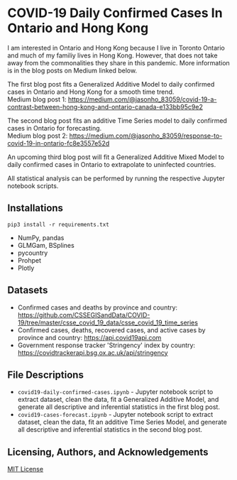 # COVID-19 Daily Confirmed Cases In Ontario and Hong Kong
I am interested in Ontario and Hong Kong because I live in Toronto Ontario and much of my familiy lives in Hong Kong. 
However, that does not take away from the commonalities they share in this pandemic. 
More information is in the blog posts on Medium linked below.

The first blog post fits a Generalized Additive Model to daily confirmed cases in Ontario and Hong Kong for a smooth time trend. \
Medium blog post 1: https://medium.com/@jasonho_83059/covid-19-a-contrast-between-hong-kong-and-ontario-canada-e133bb95c9e2

The second blog post fits an additive Time Series model to daily confirmed cases in Ontario for forecasting. \
Medium blog post 2: https://medium.com/@jasonho_83059/response-to-covid-19-in-ontario-fc8e3557e52d

An upcoming third blog post will fit a Generalized Additive Mixed Model to daily confirmed cases in Ontario to extrapolate to uninfected countries.

All statistical analysis can be performed by running the respective Jupyter notebook scripts.

## Installations
```python3
pip3 install -r requirements.txt
```
* NumPy, pandas
* GLMGam, BSplines
* pycountry
* Prohpet
* Plotly

## Datasets
* Confirmed cases and deaths by province and country: https://github.com/CSSEGISandData/COVID-19/tree/master/csse_covid_19_data/csse_covid_19_time_series
* Confirmed cases, deaths, recovered cases, and active cases by province and country: https://api.covid19api.com
* Government response tracker 'Stringency' index by country: https://covidtrackerapi.bsg.ox.ac.uk/api/stringency

## File Descriptions
* `covid19-daily-confirmed-cases.ipynb` - Jupyter notebook script to extract dataset, clean the data, fit a Generalized Additive Model, and generate all descriptive and inferential statistics in the first blog post.
* `covid19-cases-forecast.ipynb` - Jupyter notebook script to extract dataset, clean the data, fit an additive Time Series Model, and generate all descriptive and inferential statistics in the second blog post.

## Licensing, Authors, and Acknowledgements
[MIT License](https://github.com/jasonho0810/covid19-daily-confirmed-cases/blob/master/LICENSE)
